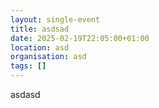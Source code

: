 ```yaml
---
layout: single-event
title: asdsad
date: 2025-02-19T22:05:00+01:00
location: asd
organisation: asd
tags: []
---
```

asdasd
